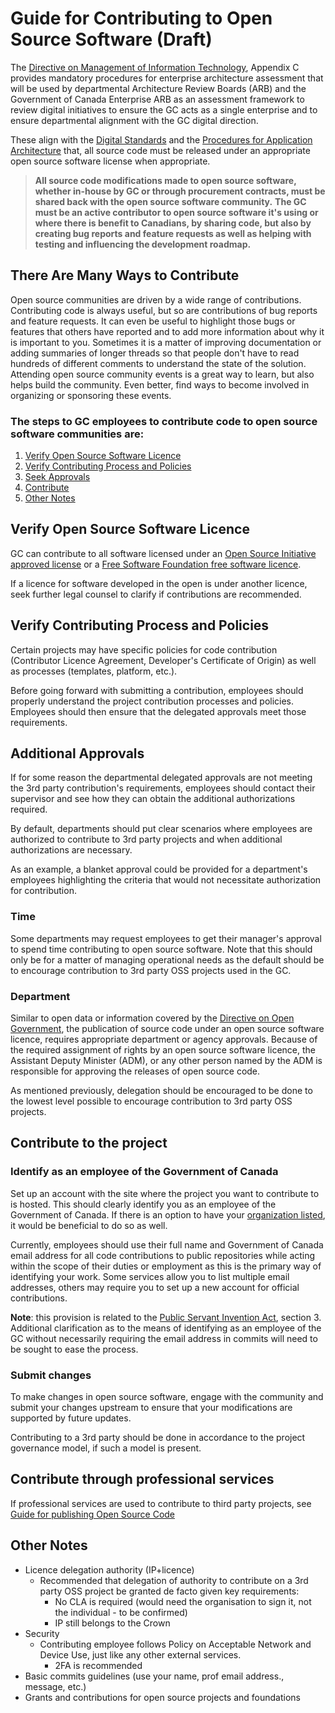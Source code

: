 # Guide for Contributing to Open Source Software (Draft)

The [Directive on Management of Information Technology](https://www.tbs-sct.gc.ca/pol/doc-eng.aspx?id=15249), Appendix C provides mandatory procedures for enterprise architecture assessment that will be used by departmental Architecture Review Boards (ARB) and the Government of Canada Enterprise ARB as an assessment framework to review digital initiatives to ensure the GC acts as a single enterprise and to ensure departmental alignment with the GC digital direction.

These align with the [Digital Standards](https://www.canada.ca/en/government/publicservice/modernizing/government-canada-digital-standards.html) and the [Procedures for Application Architecture](https://www.tbs-sct.gc.ca/pol/doc-eng.aspx?id=15249#claC.2.3.8) that, all source code must be released under an appropriate open source software license when appropriate.

> **All source code modifications made to open source software, whether in-house by GC or through procurement contracts, must be shared back with the open source software community.**
> **The GC must be an active contributor to open source software it's using or where there is benefit to Canadians, by sharing code, but also by creating bug reports and feature requests as well as helping with testing and influencing the development roadmap.**

## There Are Many Ways to Contribute

Open source communities are driven by a wide range of contributions. Contributing code is always useful, but so are contributions of bug reports and feature requests. It can even be useful to highlight those bugs or features that others have reported and to add more information about why it is important to you. Sometimes it is a matter of improving documentation or adding summaries of longer threads so that people don't have to read hundreds of different comments to understand the state of the solution. Attending open source community events is a great way to learn, but also helps build the community. Even better, find ways to become involved in organizing or sponsoring these events. 

### The steps to GC employees to contribute code to open source software communities are:

1. [Verify Open Source Software Licence](#verify-open-source-software-licence)
1. [Verify Contributing Process and Policies](#verify-contributing-process-and-policies)
1. [Seek Approvals](#seek-approvals)
1. [Contribute](#contribute)
1. [Other Notes](#other-notes)

## Verify Open Source Software Licence

GC can contribute to all software licensed under an [Open Source Initiative approved license](https://opensource.org/licenses) or a [Free Software Foundation free software licence](https://www.gnu.org/licenses/license-list.html).

If a licence for software developed in the open is under another licence, seek further legal counsel to clarify if contributions are recommended.

## Verify Contributing Process and Policies

Certain projects may have specific policies for code contribution (Contributor Licence Agreement, Developer's Certificate of Origin) as well as processes (templates, platform, etc.).

Before going forward with submitting a contribution, employees should properly understand the project contribution processes and policies. 
Employees should then ensure that the delegated approvals meet those requirements.

## Additional Approvals

If for some reason the departmental delegated approvals are not meeting the 3rd party contribution's requirements, employees should contact their supervisor and see how they can obtain the additional authorizations required.

By default, departments should put clear scenarios where employees are authorized to contribute to 3rd party projects and when additional authorizations are necessary.

As an example, a blanket approval could be provided for a department's employees highlighting the criteria that would not necessitate authorization for contribution.

### Time

Some departments may request employees to get their manager's approval to spend time contributing to open source software.
Note that this should only be for a matter of managing operational needs as the default should be to encourage contribution to 3rd party OSS projects used in the GC.

### Department

Similar to open data or information covered by the [Directive on Open Government](https://www.tbs-sct.gc.ca/pol/doc-eng.aspx?id=28108), the publication of source code under an open source software licence, requires appropriate department or agency approvals.
Because of the required assignment of rights by an open source software licence, the Assistant Deputy Minister (ADM), or any other person named by the ADM is responsible for approving the releases of open source code.

As mentioned previously, delegation should be encouraged to be done to the lowest level possible to encourage contribution to 3rd party OSS projects.

## Contribute to the project

### Identify as an employee of the Government of Canada

Set up an account with the site where the project you want to contribute to is hosted. 
This should clearly identify you as an employee of the Government of Canada. 
If there is an option to have your [organization listed](https://openconcept.ca/blog/mike/your-organization-using-drupal-get-drupalorg-account), it would be beneficial to do so as well.

Currently, employees should use their full name and Government of Canada email address for all code contributions to public repositories while acting within the scope of their duties or employment as this is the primary way of identifying your work.
Some services allow you to list multiple email addresses, others may require you to set up a new account for official contributions.

**Note**: this provision is related to the [Public Servant Invention Act](https://laws-lois.justice.gc.ca/eng/acts/P-32/FullText.html#h-3), section 3. 
Additional clarification as to the means of identifying as an employee of the GC without necessarily requiring the email address in commits will need to be sought to ease the process.

### Submit changes

To make changes in open source software, engage with the community and submit your changes upstream to ensure that your modifications are supported by future updates.

Contributing to a 3rd party should be done in accordance to the project governance model, if such a model is present.

## Contribute through professional services

If professional services are used to contribute to third party projects, see [Guide for publishing Open Source Code](publishing-open-source-code.md#obtain-rights-to-custom-code-in-contracts)

## Other Notes

* Licence delegation authority (IP+licence)
  * Recommended that delegation of authority to contribute on a 3rd party OSS project be granted de facto given key requirements:
    * No CLA is required (would need the organisation to sign it, not the individual - to be confirmed)
    * IP still belongs to the Crown
* Security
  * Contributing employee follows Policy on Acceptable Network and Device Use, just like any other external services.
    * 2FA is recommended
* Basic commits guidelines (use your name, prof email address., message, etc.)
* Grants and contributions for open source projects and foundations
